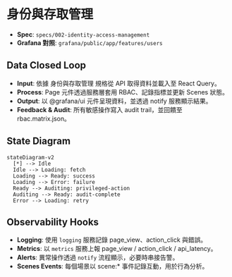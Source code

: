 # 身份與存取管理

- **Spec**: `specs/002-identity-access-management`
- **Grafana 對照**: `grafana/public/app/features/users`

## Data Closed Loop
- **Input**: 依據 身份與存取管理 規格從 API 取得資料並載入至 React Query。
- **Process**: Page 元件透過服務層套用 RBAC、記錄指標並更新 Scenes 狀態。
- **Output**: 以 @grafana/ui 元件呈現資料，並透過 notify 服務顯示結果。
- **Feedback & Audit**: 所有敏感操作寫入 audit trail，並回饋至 rbac.matrix.json。

## State Diagram
```mermaid
stateDiagram-v2
  [*] --> Idle
  Idle --> Loading: fetch
  Loading --> Ready: success
  Loading --> Error: failure
  Ready --> Auditing: privileged-action
  Auditing --> Ready: audit-complete
  Error --> Loading: retry
```

## Observability Hooks
- **Logging**: 使用 `logging` 服務記錄 page_view、action_click 與錯誤。
- **Metrics**: 以 `metrics` 服務上報 page_view / action_click / api_latency。
- **Alerts**: 異常操作透過 `notify` 流程顯示，必要時串接告警。
- **Scenes Events**: 每個場景以 scene:* 事件記錄互動，用於行為分析。
